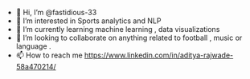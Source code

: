 - 👋 Hi, I’m @fastidious-33
- 👀 I’m interested in Sports analytics and NLP
- 🌱 I’m currently learning machine learning , data visualizations  
- 💞️ I’m looking to collaborate on anything related to football , music or language .
- 📫 How to reach me https://www.linkedin.com/in/aditya-rajwade-58a470214/

<!---
fastidious-33/fastidious-33 is a ✨ special ✨ repository because its `README.md` (this file) appears on your GitHub profile.
You can click the Preview link to take a look at your changes.
--->
